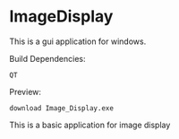# ImageDisplay
This is a gui application for windows.

Build Dependencies:
```
QT 
```

Preview:
```
download Image_Display.exe
```

This is a basic application for image display
